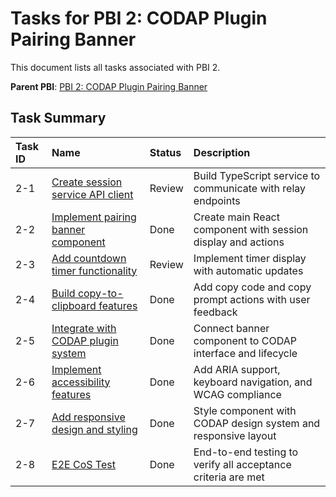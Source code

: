 # Tasks for PBI 2: CODAP Plugin Pairing Banner

This document lists all tasks associated with PBI 2.

**Parent PBI**: [PBI 2: CODAP Plugin Pairing Banner](./prd.md)

## Task Summary

| Task ID | Name                                           | Status   | Description                                                    |
| :------ | :--------------------------------------------- | :------- | :------------------------------------------------------------- |
| 2-1     | [Create session service API client](./2-1.md) | Review   | Build TypeScript service to communicate with relay endpoints   |
| 2-2     | [Implement pairing banner component](./2-2.md) | Done     | Create main React component with session display and actions   |
| 2-3     | [Add countdown timer functionality](./2-3.md)  | Review   | Implement timer display with automatic updates                 |
| 2-4     | [Build copy-to-clipboard features](./2-4.md)   | Done     | Add copy code and copy prompt actions with user feedback       |
| 2-5     | [Integrate with CODAP plugin system](./2-5.md) | Done     | Connect banner component to CODAP interface and lifecycle      |
| 2-6     | [Implement accessibility features](./2-6.md)   | Done     | Add ARIA support, keyboard navigation, and WCAG compliance     |
| 2-7     | [Add responsive design and styling](./2-7.md)  | Done     | Style component with CODAP design system and responsive layout |
| 2-8     | [E2E CoS Test](./2-8.md)                      | Done       | End-to-end testing to verify all acceptance criteria are met   | 